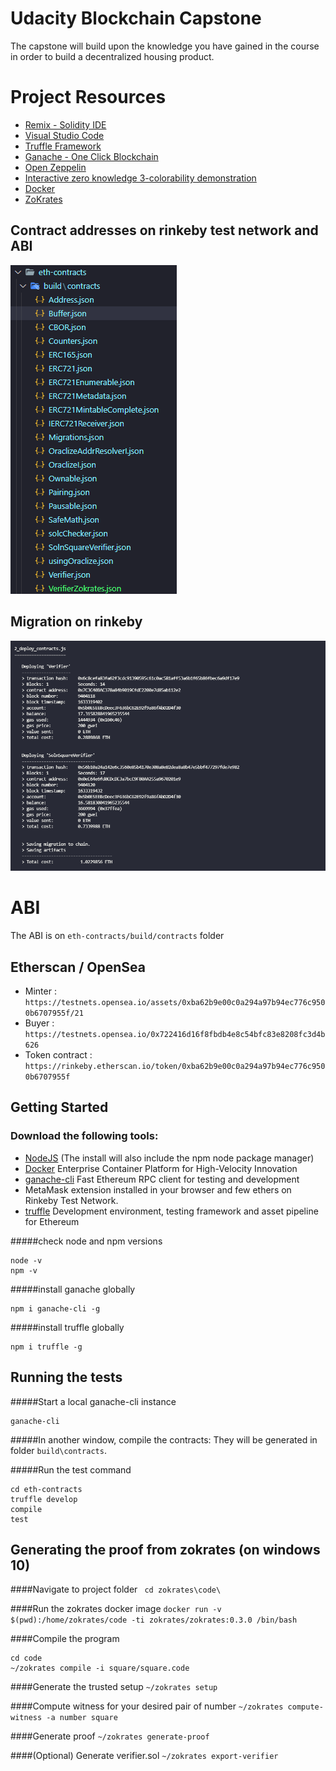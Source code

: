 # Udacity Blockchain Capstone

The capstone will build upon the knowledge you have gained in the course in order to build a decentralized housing product. 

# Project Resources

* [Remix - Solidity IDE](https://remix.ethereum.org/)
* [Visual Studio Code](https://code.visualstudio.com/)
* [Truffle Framework](https://truffleframework.com/)
* [Ganache - One Click Blockchain](https://truffleframework.com/ganache)
* [Open Zeppelin ](https://openzeppelin.org/)
* [Interactive zero knowledge 3-colorability demonstration](http://web.mit.edu/~ezyang/Public/graph/svg.html)
* [Docker](https://docs.docker.com/install/)
* [ZoKrates](https://github.com/Zokrates/ZoKrates)


## Contract addresses on rinkeby test network and ABI
![](/img/contracts.PNG)

## Migration on rinkeby
![](/img/migration.PNG)

# ABI
 The ABI is on `eth-contracts/build/contracts` folder
 
## Etherscan / OpenSea 
- Minter : `https://testnets.opensea.io/assets/0xba62b9e00c0a294a97b94ec776c9500b6707955f/21`
- Buyer : `https://testnets.opensea.io/0x722416d16f8fbdb4e8c54bfc83e8208fc3d4b626`  
- Token contract : `https://rinkeby.etherscan.io/token/0xba62b9e00c0a294a97b94ec776c9500b6707955f`

## Getting Started
### Download the following tools:

* [NodeJS](https://nodejs.org/en/download/current/) (The install will also include the npm node package manager)
* [Docker](https://www.docker.com/) Enterprise Container Platform for High-Velocity Innovation
* [ganache-cli](https://github.com/trufflesuite/ganache-cli) Fast Ethereum RPC client for testing and development
* MetaMask extension installed in your browser and few ethers on Rinkeby Test Network.
* [truffle](https://www.npmjs.com/package/truffle) Development environment, testing framework and asset pipeline for Ethereum

#####check node and npm versions
```
node -v
npm -v
```

#####install ganache globally
```
npm i ganache-cli -g
```
#####install truffle globally
```
npm i truffle -g
```

## Running the tests
#####Start a local ganache-cli instance
```
ganache-cli
```
#####In another  window, compile the contracts: They will be generated in folder ```build\contracts```.

#####Run the test command
```
cd eth-contracts
truffle develop
compile
test
```

## Generating the proof from zokrates (on windows 10)
####Navigate to project folder
` cd zokrates\code\`

####Run the zokrates docker image
`docker run -v $(pwd):/home/zokrates/code -ti zokrates/zokrates:0.3.0 /bin/bash`

####Compile the program 
```
cd code
~/zokrates compile -i square/square.code
```

####Generate the trusted setup
`~/zokrates setup`

####Compute witness for your desired pair of number
`~/zokrates compute-witness -a number square`

####Generate proof
`~/zokrates generate-proof` 

####(Optional) Generate verifier.sol
`~/zokrates export-verifier	`